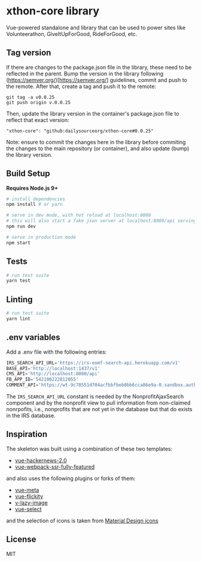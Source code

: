 # xthon-core library

Vue-powered standalone and library that can be used to power sites like Volunteerathon, GiveItUpForGood, RideForGood, etc. 

## Tag version

If there are changes to the package.json file in the library, these need to be reflected in the parent. Bump the version in the library following (https://semver.org/)[https://semver.org/] guidelines, commit and push to the remote. After that, create a tag and push it to the remote:
```
git tag -a v0.0.25
git push origin v.0.0.25
```

Then, update the library version in the container's package.json file to reflect that exact version:
```
"xthon-core": "github:dailysourceorg/xthon-core#0.0.25"
```

Note: ensure to commit the changes here in the library before commiting the changes to the main repository (or container), and also update (bump) the library version.


## Build Setup

**Requires Node.js 9+**


``` bash
# install dependencies
npm install # or yarn

# serve in dev mode, with hot reload at localhost:8080
# this will also start a fake json server at localhost:8080/api serving static assets at localhost:8080/static
npm run dev

# serve in production mode
npm start
```


## Tests

``` bash
# run test suite
yarn test
```

## Linting

``` bash
# run test suite
yarn lint
```

## .env variables

Add a .env file with the following entries:

``` javascript
IRS_SEARCH_API_URL='https://irs-eomf-search-api.herokuapp.com/v1'
BASE_API='http://localhost:1437/v1'
CMS_API='http://localhost:8080/api'
FB_APP_ID='542100222812055'
COMMENT_API='https://wt-9c78551d704acfbbfbeb0bb6cca86e9a-0.sandbox.auth0-extend.com/volunteerathon-comment'
```

The `IRS_SEARCH_API_URL` constant is needed by the NonprofitAjaxSearch component and by the nonprofit view to pull information from non-claimed nonrpofits, i.e., nonprofits that are not yet in the database but that do exists in the IRS database.

## Inspiration

The skeleton was built using a combination of these two templates:
- [vue-hackernews-2.0](https://github.com/vuejs/vue-hackernews-2.0)
- [vue-webpack-ssr-fully-featured](https://github.com/crisbal/vue-webpack-ssr-fully-featured/tree/master/test/unit/specs)

and also uses the following plugins or forks of them:
- [vue-meta](https://github.com/declandewet/vue-meta)
- [vue-flickity](https://github.com/drewjbartlett/vue-flickity)
- [v-lazy-image](https://github.com/alexjoverm/v-lazy-image)
- [vue-select](https://github.com/sagalbot/vue-select)

and the selection of icons is taken from [Material Design icons](https://materialdesignicons.com)

## License

MIT

